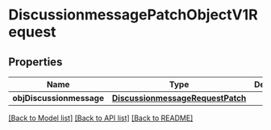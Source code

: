 # DiscussionmessagePatchObjectV1Request

## Properties
Name | Type | Description | Notes
------------ | ------------- | ------------- | -------------
**objDiscussionmessage** | [**DiscussionmessageRequestPatch**](DiscussionmessageRequestPatch.md) |  | 

[[Back to Model list]](../README.md#documentation-for-models) [[Back to API list]](../README.md#documentation-for-api-endpoints) [[Back to README]](../README.md)


